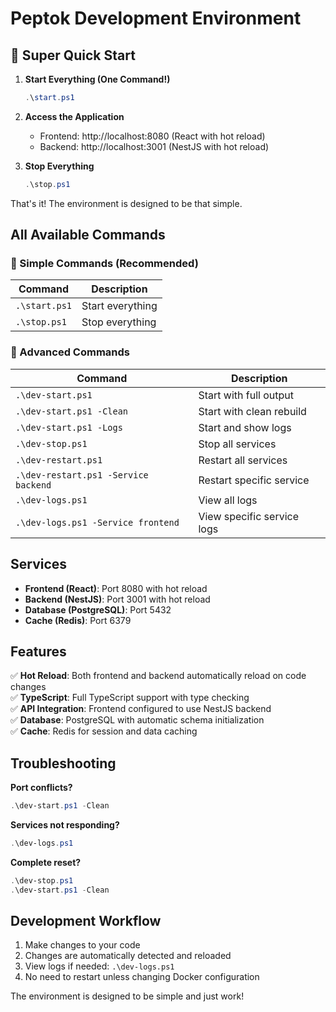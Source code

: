 # Peptok Development Environment

## 🚀 Super Quick Start

1. **Start Everything (One Command!)**

   ```powershell
   .\start.ps1
   ```

2. **Access the Application**

   - Frontend: http://localhost:8080 (React with hot reload)
   - Backend: http://localhost:3001 (NestJS with hot reload)

3. **Stop Everything**

   ```powershell
   .\stop.ps1
   ```

That's it! The environment is designed to be that simple.

## All Available Commands

### 🎯 Simple Commands (Recommended)

| Command       | Description      |
| ------------- | ---------------- |
| `.\start.ps1` | Start everything |
| `.\stop.ps1`  | Stop everything  |

### 🔧 Advanced Commands

| Command                              | Description                |
| ------------------------------------ | -------------------------- |
| `.\dev-start.ps1`                    | Start with full output     |
| `.\dev-start.ps1 -Clean`             | Start with clean rebuild   |
| `.\dev-start.ps1 -Logs`              | Start and show logs        |
| `.\dev-stop.ps1`                     | Stop all services          |
| `.\dev-restart.ps1`                  | Restart all services       |
| `.\dev-restart.ps1 -Service backend` | Restart specific service   |
| `.\dev-logs.ps1`                     | View all logs              |
| `.\dev-logs.ps1 -Service frontend`   | View specific service logs |

## Services

- **Frontend (React)**: Port 8080 with hot reload
- **Backend (NestJS)**: Port 3001 with hot reload
- **Database (PostgreSQL)**: Port 5432
- **Cache (Redis)**: Port 6379

## Features

✅ **Hot Reload**: Both frontend and backend automatically reload on code changes  
✅ **TypeScript**: Full TypeScript support with type checking  
✅ **API Integration**: Frontend configured to use NestJS backend  
✅ **Database**: PostgreSQL with automatic schema initialization  
✅ **Cache**: Redis for session and data caching

## Troubleshooting

**Port conflicts?**

```powershell
.\dev-start.ps1 -Clean
```

**Services not responding?**

```powershell
.\dev-logs.ps1
```

**Complete reset?**

```powershell
.\dev-stop.ps1
.\dev-start.ps1 -Clean
```

## Development Workflow

1. Make changes to your code
2. Changes are automatically detected and reloaded
3. View logs if needed: `.\dev-logs.ps1`
4. No need to restart unless changing Docker configuration

The environment is designed to be simple and just work!
